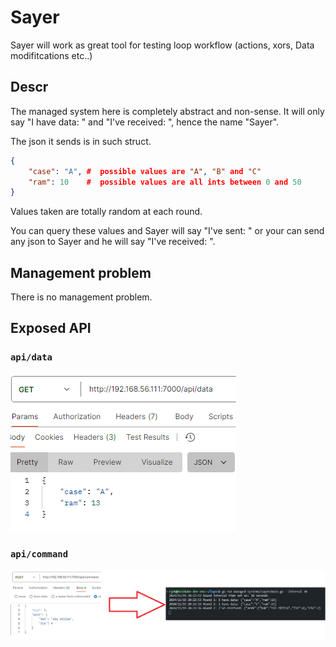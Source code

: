 # Sayer
Sayer will work as great tool for testing loop workflow (actions, xors, Data modifitcations etc..)
## Descr

The managed system here is completely abstract and non-sense. It will only say "I have data: <json>" and "I've received: <json>", hence the name "Sayer". 

The json it sends is in such struct. 

```json
{
    "case": "A", #  possible values are "A", "B" and "C"
    "ram": 10    #  possible values are all ints between 0 and 50 
}
```

Values taken are totally random at each round.

You can query these values and Sayer will say "I've sent: <json>" or your can send any json to Sayer and he will say "I've received: <json>". 

## Management problem

There is no management problem.

## Exposed API

### `api/data`
![](_img/1.png)

### `api/command`
![](_img/2.png)





